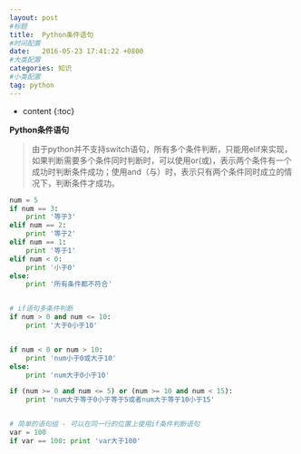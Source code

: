 ```yaml
---
layout: post
#标题
title:  Python条件语句
#时间配置
date:   2016-05-23 17:41:22 +0800
#大类配置
categories: 知识
#小类配置
tag: python
---
```


* content 
{:toc}

**Python条件语句**

> 由于python并不支持switch语句，所有多个条件判断，只能用elif来实现，如果判断需要多个条件同时判断时，可以使用or(或)，表示两个条件有一个成功时判断条件成功；使用and（与）时，表示只有两个条件同时成立的情况下，判断条件才成功。

```py
num = 5
if num == 3:
    print '等于3'
elif num == 2:
    print '等于2'
elif num == 1:
    print '等于1'
elif num < 0:
    print '小于0'
else:
    print '所有条件都不符合'


# if语句多条件判断
if num > 0 and num <= 10:
    print '大于0小于10'


if num < 0 or num > 10:
    print 'num小于0或大于10'
else:
    print 'num大于0小于10'

if (num >= 0 and num <= 5) or (num >= 10 and num < 15):
    print 'num大于等于0小于等于5或者num大于等于10小于15'


# 简单的语句组 - 可以在同一行的位置上使用if条件判断语句
var = 100
if var == 100: print 'var大于100'
```